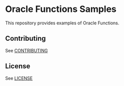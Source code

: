 # Oracle Functions Samples
This repository provides examples of Oracle Functions.


## Contributing

See [CONTRIBUTING](https://github.com/oracle/functions-samples/CONTRIBUTING.md)

## License

See [LICENSE](https://github.com/oracle/functions-sample/LICENSE)
